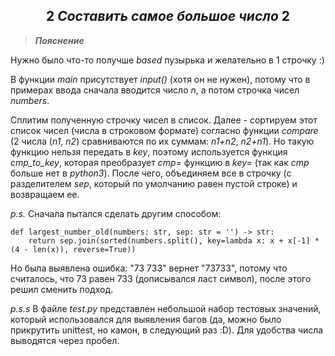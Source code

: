 <h2 align="center">
    2 <i><b>Составить самое большое число</b></i> 2
</h2>

> **_Пояснение_**

Нужно было что-то получше _based_ пузырька и желательно в 1 строчку :)

В функции _main_ присутствует _input()_ (хотя он не нужен), потому что в примерах ввода сначала вводится число _n_, а потом строчка чисел _numbers_.

Сплитим полученную строчку чисел в список. Далее - сортируем этот список чисел (числа в строковом формате) согласно функции _compare_ (2 числа (_n1_, _n2_) сравниваются по их суммам: _n1+n2_, _n2+n1_). Но такую функцию нельзя передать в _key_, поэтому используется функция _cmp_to_key_, которая преобразует _cmp=_ функцию в _key=_ (так как _cmp_ больше нет в _python3_). После чего, объединяем все в строчку (с разделителем _sep_, который по умолчанию равен пустой строке) и возвращаем ее.

_p.s._ Сначала пытался сделать другим способом:

    def largest_number_old(numbers: str, sep: str = '') -> str:
        return sep.join(sorted(numbers.split(), key=lambda x: x + x[-1] * (4 - len(x)), reverse=True))

Но была выявлена ошибка: "73 733" вернет "73733", потому что считалось, что 73 равен 733 (дописывался ласт символ), после этого решил сменить подход.

_p.s.s_ В файле _test.py_ представлен небольшой набор тестовых значений, который использовался для выявления багов (да, можно было прикрутить unittest, но камон, в следующий раз :D). Для удобства числа выводятся через пробел.

